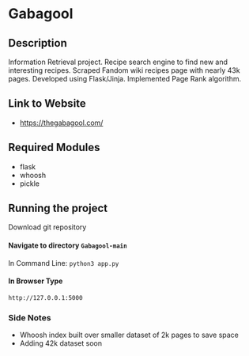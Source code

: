 # Gabagool

## Description
Information Retrieval project. Recipe search engine to find new and interesting recipes. Scraped Fandom wiki recipes page with nearly 43k pages. Developed using Flask/Jinja. Implemented Page Rank algorithm.

## Link to Website
  + https://thegabagool.com/
## Required Modules
 + flask
 + whoosh
 + pickle

## Running the project
Download git repository

#### Navigate to directory ``` Gabagool-main ```
In Command Line:
``` python3 app.py ```

#### In Browser Type
``` http://127.0.0.1:5000 ```

### Side Notes

 + Whoosh index built over smaller dataset of 2k pages to save space
 + Adding 42k dataset soon




